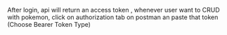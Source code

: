 After login, api will return an access token , whenever user want to CRUD with pokemon, click on authorization tab on postman an paste that token  (Choose Bearer Token Type)
